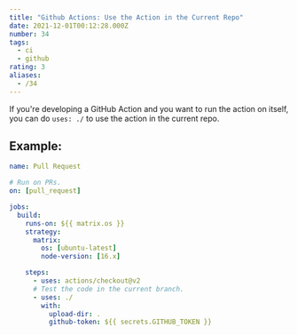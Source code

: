 ```yaml
---
title: "Github Actions: Use the Action in the Current Repo"
date: 2021-12-01T00:12:28.000Z
number: 34
tags:
  - ci
  - github
rating: 3
aliases:
  - /34
---
```


If you're developing a GitHub Action and you want to run the action on itself,
you can do `uses: ./` to use the action in the current repo.

## Example:

```yaml
name: Pull Request

# Run on PRs.
on: [pull_request]

jobs:
  build:
    runs-on: ${{ matrix.os }}
    strategy:
      matrix:
        os: [ubuntu-latest]
        node-version: [16.x]

    steps:
      - uses: actions/checkout@v2
      # Test the code in the current branch.
      - uses: ./
        with:
          upload-dir: .
          github-token: ${{ secrets.GITHUB_TOKEN }}

```
